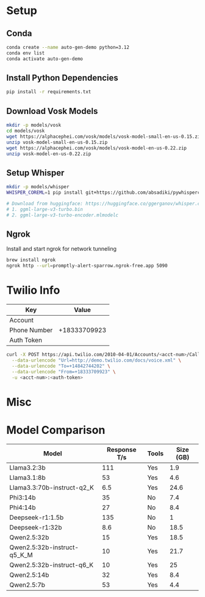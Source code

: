 # Setup 

## Conda

```bash
conda create --name auto-gen-demo python=3.12
conda env list
conda activate auto-gen-demo
```

## Install Python Dependencies

```bash
pip install -r requirements.txt
```

## Download Vosk Models

```bash
mkdir -p models/vosk
cd models/vosk
wget https://alphacephei.com/vosk/models/vosk-model-small-en-us-0.15.zip
unzip vosk-model-small-en-us-0.15.zip
wget https://alphacephei.com/vosk/models/vosk-model-en-us-0.22.zip
unzip vosk-model-en-us-0.22.zip
```

## Setup Whisper

```bash
mkdir -p models/whisper
WHISPER_COREML=1 pip install git+https://github.com/absadiki/pywhispercpp

# Download from huggingface: https://huggingface.co/ggerganov/whisper.cpp/tree/main
# 1. ggml-large-v3-turbo.bin
# 2. ggml-large-v3-turbo-encoder.mlmodelc
```

## Ngrok

Install and start ngrok for network tunneling

```bash
brew install ngrok
ngrok http --url=promptly-alert-sparrow.ngrok-free.app 5090
```

# Twilio Info 

| Key          | Value        | 
|--------------|--------------|
| Account      | <acct-num>   |
| Phone Number | +18333709923 | 
| Auth Token   | <auth-token> |

```bash
curl -X POST https://api.twilio.com/2010-04-01/Accounts/<acct-num>/Calls.json \
  --data-urlencode "Url=http://demo.twilio.com/docs/voice.xml" \
  --data-urlencode "To=+14842744202" \
  --data-urlencode "From=+18333709923" \
  -u <acct-num>:<auth-token>
```
# Misc

# Model Comparison

| Model                       | Response T/s | Tools | Size (GB) |
|-----------------------------|--------------|-------|-----------|
| Llama3.2:3b                 | 111          | Yes   | 1.9       |
| Llama3.1:8b                 | 53           | Yes   | 4.6       |
| Llama3.3:70b-instruct-q2_K  | 6.5          | Yes   | 24.6      |
| Phi3:14b                    | 35           | No    | 7.4       |
| Phi4:14b                    | 27           | No    | 8.4       |
| Deepseek-r1:1.5b            | 135          | No    | 1         |
| Deepseek-r1:32b             | 8.6          | No    | 18.5      |
| Qwen2.5:32b                 | 15           | Yes   | 18.5      |
| Qwen2.5:32b-instruct-q5_K_M | 10           | Yes   | 21.7      |
| Qwen2.5:32b-instruct-q6_K   | 10           | Yes   | 25        |
| Qwen2.5:14b                 | 32           | Yes   | 8.4       |
| Qwen2.5:7b                  | 53           | Yes   | 4.4       |
